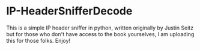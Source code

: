 # IP-HeaderSnifferDecode
This is a simple IP header sniffer in python, written originally by Justin Seitz but for those who don't have access to the book yourselves, I am uploading this for those folks. Enjoy!
